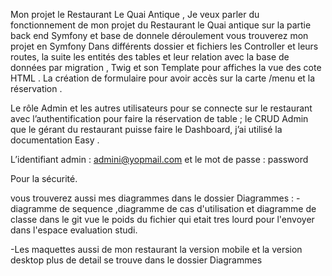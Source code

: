 Mon projet le Restaurant Le Quai Antique ,  Je veux parler du fonctionnement de mon projet du Restaurant le Quai antique sur la partie back end  Symfony  et base de donnele déroulement vous trouverez mon projet en Symfony Dans différents dossier et fichiers les Controller et leurs routes, la suite les entités des tables et leur relation avec la base de données par migration , Twig  et son Template pour affiches la vue des cote HTML  . La création de formulaire pour avoir accès sur la carte /menu et la réservation .

Le rôle Admin et les autres utilisateurs pour se connecte sur le restaurant avec l’authentification pour faire la réservation de table ; le CRUD Admin que le gérant du restaurant puisse faire le Dashboard, j’ai utilisé   la documentation Easy .

L’identifiant admin : admini@yopmail.com et le mot de passe : password

 Pour la sécurité.

 vous trouverez aussi mes diagrammes dans le dossier Diagrammes :
 -diagramme de sequence ,diagramme de cas d'utilisation et diagramme de classe dans le git vue le poids du fichier qui etait tres lourd pour l'envoyer dans l'espace evaluation studi.

 -Les maquettes aussi de mon restaurant la version mobile et la version desktop 
 plus de detail se trouve  dans le dossier Diagrammes

